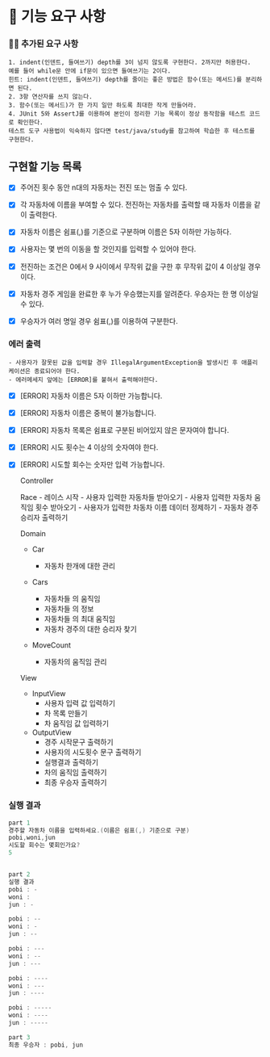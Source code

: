 # 🚀 기능 요구 사항

### 🤦‍♂ ️추가된 요구 사항

    1. indent(인덴트, 들여쓰기) depth를 3이 넘지 않도록 구현한다. 2까지만 허용한다.
    예를 들어 while문 안에 if문이 있으면 들여쓰기는 2이다.
    힌트: indent(인덴트, 들여쓰기) depth를 줄이는 좋은 방법은 함수(또는 메서드)를 분리하면 된다.
    2. 3항 연산자를 쓰지 않는다.
    3. 함수(또는 메서드)가 한 가지 일만 하도록 최대한 작게 만들어라.
    4. JUnit 5와 AssertJ를 이용하여 본인이 정리한 기능 목록이 정상 동작함을 테스트 코드로 확인한다.
    테스트 도구 사용법이 익숙하지 않다면 test/java/study를 참고하여 학습한 후 테스트를 구현한다.


## 구현할 기능 목록

- [x] 주어진 횟수 동안 n대의 자동차는 전진 또는 멈출 수 있다.
- [x] 각 자동차에 이름을 부여할 수 있다. 전진하는 자동차를 출력할 때 자동차 이름을 같이 출력한다.
- [x] 자동차 이름은 쉼표(,)를 기준으로 구분하며 이름은 5자 이하만 가능하다.
- [x] 사용자는 몇 번의 이동을 할 것인지를 입력할 수 있어야 한다.
- [x] 전진하는 조건은 0에서 9 사이에서 무작위 값을 구한 후 무작위 값이 4 이상일 경우이다.
- [x] 자동차 경주 게임을 완료한 후 누가 우승했는지를 알려준다. 우승자는 한 명 이상일 수 있다.
- [x] 우승자가 여러 명일 경우 쉼표(,)를 이용하여 구분한다.




### 에러 출력
    - 사용자가 잘못된 값을 입력할 경우 IllegalArgumentException을 발생시킨 후 애플리케이션은 종료되어야 한다.
    - 에러메세지 앞에는 [ERROR]를 붙혀서 출력해야한다.

- [x] [ERROR] 자동차 이름은 5자 이하만 가능합니다.
- [x] [ERROR] 자동차 이름은 중복이 불가능합니다.
- [x] [ERROR] 자동차 목록은 쉼표로 구분된 비어있지 않은 문자여야 합니다.
- [x] [ERROR] 시도 횟수는 4 이상의 숫자여야 한다.
- [x] [ERROR] 시도할 회수는 숫자만 입력 가능합니다.



    Controller

    Race
        - 레이스 시작
        - 사용자 입력한 자동차들 받아오기
        - 사용자 입력한 자동차 움직임 횟수 받아오기
        - 사용자가 입력한 차동차 이름 데이터 정제하기
        - 자동차 경주 승리자 출력하기 

    Domain

    - Car 
        - 자동차 한개에 대한 관리
    - Cars 
        - 자동차들 의 움직임
        - 자동차들 의 정보
        - 자동차들 의 최대 움직임
        - 자동차 경주의 대한 승리자 찾기

    - MoveCount
        - 자동차의 움직임 관리
    
    View
    - InputView
        - 사용자 입력 값 입력하기
        - 차 목록 만들기
        - 차 움직임 값 입력하기
    - OutputView
        - 경주 시작문구 출력하기
        - 사용자의 시도횟수 문구 출력하기
        - 실행결과 출력하기
        - 차의 움직임 출력하기
        - 최종 우승자 출력하기
    


### 실행 결과
```java
part 1
경주할 자동차 이름을 입력하세요.(이름은 쉼표(,) 기준으로 구분)
pobi,woni,jun
시도할 회수는 몇회인가요?
5


part 2
실행 결과
pobi : -
woni :
jun : -

pobi : --
woni : -
jun : --

pobi : ---
woni : --
jun : ---

pobi : ----
woni : ---
jun : ----

pobi : -----
woni : ----
jun : -----

part 3
최종 우승자 : pobi, jun

```




